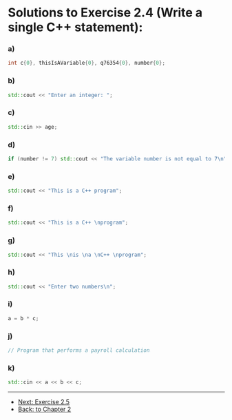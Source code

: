 # Solutions to Exercise 2.4 (Write a single C++ statement):

### a) 
```cpp
int c{0}, thisIsAVariable{0}, q76354{0}, number{0};
```

### b)
```cpp
std::cout << "Enter an integer: ";
```

### c)
```cpp
std::cin >> age;
```

### d)
```cpp
if (number != 7) std::cout << "The variable number is not equal to 7\n";
```

### e)
```cpp
std::cout << "This is a C++ program";
```

### f)
```cpp
std::cout << "This is a C++ \nprogram";
```

### g)
```cpp
std::cout << "This \nis \na \nC++ \nprogram";
```

### h)
```cpp
std::cout << "Enter two numbers\n";
```

### i)
```cpp
a = b * c;
```

### j)
```cpp
// Program that performs a payroll calculation
```

### k)
```cpp
std::cin << a << b << c;
```
---
- [Next: Exercise 2.5](02_05.md)
- [Back: to Chapter 2](README.md)
